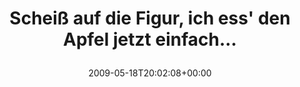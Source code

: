 ---
retweeted: false
source: <a href="http://twitter.com" rel="nofollow">Twitter Web Client</a>
entities:
  hashtags: []
  symbols: []
  user_mentions: []
  urls: []
display_text_range:
- '0'
- '57'
favorite_count: '1'
id_str: '1839328381'
truncated: false
retweet_count: '0'
id: '1839328381'
created_at: Mon May 18 20:02:08 +0000 2009
favorited: false
full_text: Scheiß auf die Figur, ich ess' den Apfel jetzt einfach...
lang: de
tags:
- pesos/twitter
date: '2009-05-18T20:02:08+00:00'
src: https://twitter.com/bascht/status/1839328381
original_url: https://twitter.com/bascht/status/1839328381
type: twitter_tweet
text: Scheiß auf die Figur, ich ess' den Apfel jetzt einfach...
title: 'Scheiß auf die Figur, ich ess'' den Apfel jetzt einfach...

  '

---